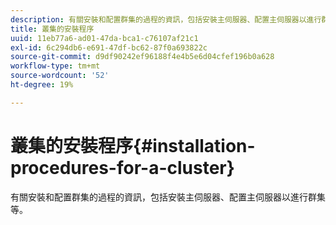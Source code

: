 ```yaml
---
description: 有關安裝和配置群集的過程的資訊，包括安裝主伺服器、配置主伺服器以進行群集等。
title: 叢集的安裝程序
uuid: 11eb77a6-ad01-47da-bca1-c76107af21c1
exl-id: 6c294db6-e691-47df-bc62-87f0a693822c
source-git-commit: d9df90242ef96188f4e4b5e6d04cfef196b0a628
workflow-type: tm+mt
source-wordcount: '52'
ht-degree: 19%

---
```


# 叢集的安裝程序{#installation-procedures-for-a-cluster}

有關安裝和配置群集的過程的資訊，包括安裝主伺服器、配置主伺服器以進行群集等。
